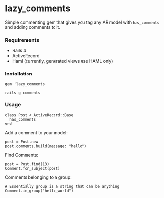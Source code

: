 lazy_comments
=============

Simple commenting gem that gives you tag any AR model with `has_comments` and adding comments to it. 

### Requirements
- Rails 4 
- ActiveRecord
- Haml (currently, generated views use HAML only)

### Installation

`gem 'lazy_comments`

`rails g comments` 

### Usage

    class Post < ActiveRecord::Base
      has_comments
    end

Add a comment to your model: 

    post = Post.new
    post.comments.build(message: "hello") 
  

Find Comments: 
    
    post = Post.find(13)
    Comment.for_subject(post)
    
Comments belonging to a group: 
    
    # Essentially group is a string that can be anything
    Comment.in_group("hello_world")
    
    
    
  
